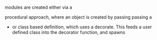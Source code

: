 modules are created either via a

procedural approach, where an object is created by passing passing a 
* or class based definition, which uses a decorate. This feeds a user defined class into the decorator function, and spawns 


